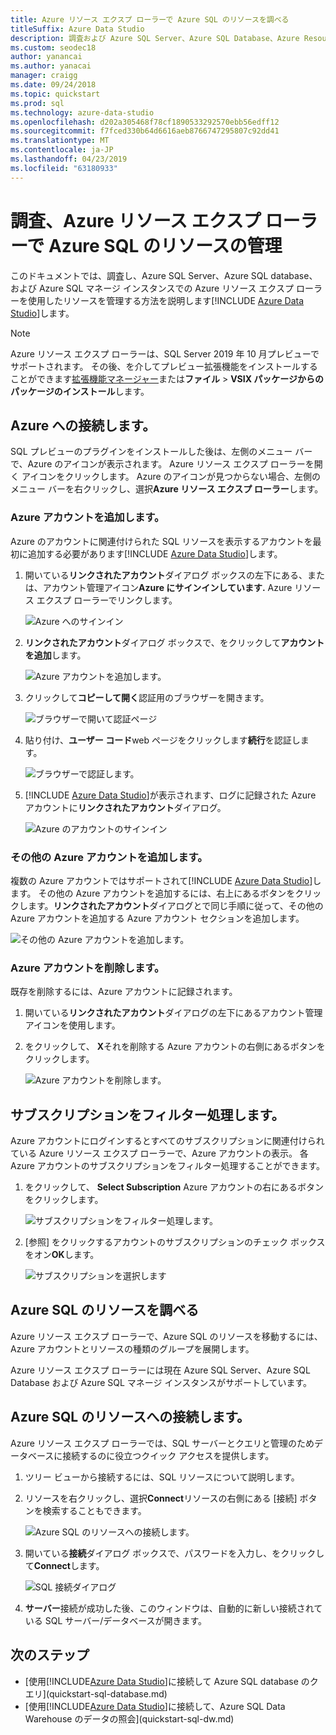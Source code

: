 ```yaml
---
title: Azure リソース エクスプ ローラーで Azure SQL のリソースを調べる
titleSuffix: Azure Data Studio
description: 調査および Azure SQL Server、Azure SQL Database、Azure Resource Explorer で Azure SQL マネージ インスタンスを管理する方法について説明します。
ms.custom: seodec18
author: yanancai
ms.author: yanacai
manager: craigg
ms.date: 09/24/2018
ms.topic: quickstart
ms.prod: sql
ms.technology: azure-data-studio
ms.openlocfilehash: d202a305468f78cf1890533292570ebb56edff12
ms.sourcegitcommit: f7fced330b64d6616aeb8766747295807c92dd41
ms.translationtype: MT
ms.contentlocale: ja-JP
ms.lasthandoff: 04/23/2019
ms.locfileid: "63180933"
---
```

# <a name="explore-and-manage-azure-sql-resources-with-azure-resource-explorer"></a>調査、Azure リソース エクスプ ローラーで Azure SQL のリソースの管理

このドキュメントでは、調査し、Azure SQL Server、Azure SQL database、および Azure SQL マネージ インスタンスでの Azure リソース エクスプ ローラーを使用したリソースを管理する方法を説明します[!INCLUDE [Azure Data Studio](../includes/name-sos-short.md)]します。

>[!NOTE]
>Azure リソース エクスプ ローラーは、SQL Server 2019 年 10 月プレビューでサポートされます。 その後、を介してプレビュー拡張機能をインストールすることができます[拡張機能マネージャー](extensions.md)または**ファイル** > **VSIX パッケージからのパッケージのインストール**します。


## <a name="connect-to-azure"></a>Azure への接続します。

SQL プレビューのプラグインをインストールした後は、左側のメニュー バーで、Azure のアイコンが表示されます。 Azure リソース エクスプ ローラーを開く アイコンをクリックします。 Azure のアイコンが見つからない場合、左側のメニュー バーを右クリックし、選択**Azure リソース エクスプ ローラー**します。

### <a name="add-an-azure-account"></a>Azure アカウントを追加します。

Azure のアカウントに関連付けられた SQL リソースを表示するアカウントを最初に追加する必要があります[!INCLUDE [Azure Data Studio](../includes/name-sos-short.md)]します。

1. 開いている**リンクされたアカウント**ダイアログ ボックスの左下にある、または、アカウント管理アイコン**Azure にサインインしています.** Azure リソース エクスプ ローラーでリンクします。

    ![Azure へのサインイン](media/azure-resource-explorer/sign-in-to-azure.png)

2. **リンクされたアカウント**ダイアログ ボックスで、をクリックして**アカウントを追加**します。

    ![Azure アカウントを追加します。](media/azure-resource-explorer/add-an-azure-account.png)

3. クリックして**コピーして開く**認証用のブラウザーを開きます。

    ![ブラウザーで開いて認証ページ](media/azure-resource-explorer/open-authentication-in-browser.png)

4. 貼り付け、**ユーザー コード**web ページをクリックします**続行**を認証します。

    ![ブラウザーで認証します。](media/azure-resource-explorer/authenticate-in-browser.png)

5. [!INCLUDE [Azure Data Studio](../includes/name-sos-short.md)]が表示されます、ログに記録された Azure アカウントに**リンクされたアカウント**ダイアログ。

    ![Azure のアカウントのサインイン](media/azure-resource-explorer/signed-in-azure-account.png)

### <a name="add-more-azure-accounts"></a>その他の Azure アカウントを追加します。

複数の Azure アカウントではサポートされて[!INCLUDE [Azure Data Studio](../includes/name-sos-short.md)]します。 その他の Azure アカウントを追加するには、右上にあるボタンをクリックします。**リンクされたアカウント**ダイアログとで同じ手順に従って、その他の Azure アカウントを追加する Azure アカウント セクションを追加します。

![その他の Azure アカウントを追加します。](media/azure-resource-explorer/add-more-azure-account.png)

### <a name="remove-an-azure-account"></a>Azure アカウントを削除します。

既存を削除するには、Azure アカウントに記録されます。

1. 開いている**リンクされたアカウント**ダイアログの左下にあるアカウント管理アイコンを使用します。
2. をクリックして、 **X**それを削除する Azure アカウントの右側にあるボタンをクリックします。

    ![Azure アカウントを削除します。](media/azure-resource-explorer/remove-azure-account.png)

## <a name="filter-subscription"></a>サブスクリプションをフィルター処理します。

Azure アカウントにログインするとすべてのサブスクリプションに関連付けられている Azure リソース エクスプ ローラーで、Azure アカウントの表示。 各 Azure アカウントのサブスクリプションをフィルター処理することができます。

1. をクリックして、 **Select Subscription** Azure アカウントの右にあるボタンをクリックします。

   ![サブスクリプションをフィルター処理します。](media/azure-resource-explorer/filter-subscription.png)

2. [参照] をクリックするアカウントのサブスクリプションのチェック ボックスをオン**OK**します。

   ![サブスクリプションを選択します](media/azure-resource-explorer/select-subscription.png)

## <a name="explore-azure-sql-resources"></a>Azure SQL のリソースを調べる

Azure リソース エクスプ ローラーで、Azure SQL のリソースを移動するには、Azure アカウントとリソースの種類のグループを展開します。

Azure リソース エクスプ ローラーには現在 Azure SQL Server、Azure SQL Database および Azure SQL マネージ インスタンスがサポートしています。

## <a name="connect-to-azure-sql-resources"></a>Azure SQL のリソースへの接続します。

Azure リソース エクスプ ローラーでは、SQL サーバーとクエリと管理のためデータベースに接続するのに役立つクイック アクセスを提供します。 

1. ツリー ビューから接続するには、SQL リソースについて説明します。
2. リソースを右クリックし、選択**Connect**リソースの右側にある [接続] ボタンを検索することもできます。

   ![Azure SQL のリソースへの接続します。](media/azure-resource-explorer/connect-to-azure-sql-resource.png)

3. 開いている**接続**ダイアログ ボックスで、パスワードを入力し、をクリックして**Connect**します。

   ![SQL 接続ダイアログ](media/azure-resource-explorer/sql-connection-dialog.png)
4. **サーバー**接続が成功した後、このウィンドウは、自動的に新しい接続されている SQL サーバー/データベースが開きます。

## <a name="next-steps"></a>次のステップ

- [使用[!INCLUDE[Azure Data Studio](../includes/name-sos-short.md)]に接続して Azure SQL database のクエリ](quickstart-sql-database.md)
- [使用[!INCLUDE[Azure Data Studio](../includes/name-sos-short.md)]に接続して、Azure SQL Data Warehouse のデータの照会](quickstart-sql-dw.md)